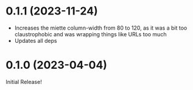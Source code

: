 # 0.1.1 (2023-11-24)

* Increases the miette column-width from 80 to 120, as it was a bit too claustrophobic and was wrapping things like URLs too much
* Updates all deps

# 0.1.0 (2023-04-04)

Initial Release!